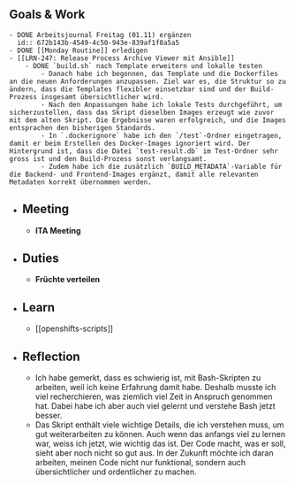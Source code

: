 ## Goals & Work
	- DONE Arbeitsjournal Freitag (01.11) ergänzen
	  id:: 672b143b-4549-4c50-943e-839af1f8a5a5
	- DONE [[Monday Routine]] erledigen
	- [[LRN-247: Release Process Archive Viewer mit Ansible]]
		- DONE `build.sh` nach Template erweitern und lokalle testen
			- Danach habe ich begonnen, das Template und die Dockerfiles an die neuen Anforderungen anzupassen. Ziel war es, die Struktur so zu ändern, dass die Templates flexibler einsetzbar sind und der Build-Prozess insgesamt übersichtlicher wird.
			- Nach den Anpassungen habe ich lokale Tests durchgeführt, um sicherzustellen, dass das Skript dieselben Images erzeugt wie zuvor mit dem alten Skript. Die Ergebnisse waren erfolgreich, und die Images entsprachen den bisherigen Standards.
			- In `.dockerignore` habe ich den `/test`-Ordner eingetragen, damit er beim Erstellen des Docker-Images ignoriert wird. Der Hintergrund ist, dass die Datei `test-result.db` im Test-Ordner sehr gross ist und den Build-Prozess sonst verlangsamt.
			- Zudem habe ich die zusätzlich `BUILD_METADATA`-Variable für die Backend- und Frontend-Images ergänzt, damit alle relevanten Metadaten korrekt übernommen werden.
- ## Meeting
	- **ITA Meeting**
- ## Duties
	- **Früchte verteilen**
- ## Learn
	- [[openshifts-scripts]]
- ## Reflection
	- Ich habe gemerkt, dass es schwierig ist, mit Bash-Skripten zu arbeiten, weil ich keine Erfahrung damit habe. Deshalb musste ich viel recherchieren, was ziemlich viel Zeit in Anspruch genommen hat. Dabei habe ich aber auch viel gelernt und verstehe Bash jetzt besser.
	- Das Skript enthält viele wichtige Details, die ich verstehen muss, um gut weiterarbeiten zu können. Auch wenn das anfangs viel zu lernen war, weiss ich jetzt, wie wichtig das ist. Der Code macht, was er soll, sieht aber noch nicht so gut aus. In der Zukunft möchte ich daran arbeiten, meinen Code nicht nur funktional, sondern auch übersichtlicher und ordentlicher zu machen.